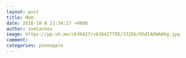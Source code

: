 ```yaml
--- 
layout: post 
title: Mem 
date: 2016-10-8 21:34:27 +0000 
author: svetashov 
image: https://pp.vk.me/c636427/v636427795/3325b/KhdlAXWAA6g.jpg
comment: 
categories: pineapple
---
```

